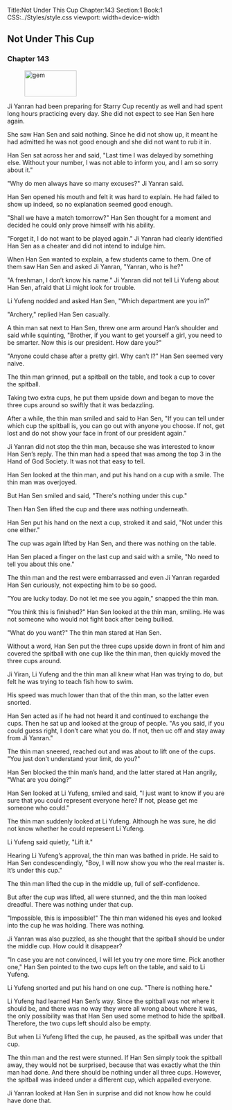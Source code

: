 Title:Not Under This Cup 
Chapter:143 
Section:1 
Book:1 
CSS:../Styles/style.css 
viewport: width=device-width
  
## Not Under This Cup
### Chapter 143 
<figure>
	<img src="../Images/gem.gif" alt="gem" id="gem" width="120" height="60" />
</figure>
  

  
  Ji Yanran had been preparing for Starry Cup recently as well and had spent long hours practicing every day. She did not expect to see Han Sen here again.

She saw Han Sen and said nothing. Since he did not show up, it meant he had admitted he was not good enough and she did not want to rub it in.

Han Sen sat across her and said, "Last time I was delayed by something else. Without your number, I was not able to inform you, and I am so sorry about it."

"Why do men always have so many excuses?" Ji Yanran said.

Han Sen opened his mouth and felt it was hard to explain. He had failed to show up indeed, so no explanation seemed good enough.

"Shall we have a match tomorrow?" Han Sen thought for a moment and decided he could only prove himself with his ability.

"Forget it, I do not want to be played again." Ji Yanran had clearly identified Han Sen as a cheater and did not intend to indulge him.

When Han Sen wanted to explain, a few students came to them. One of them saw Han Sen and asked Ji Yanran, "Yanran, who is he?"

"A freshman, I don’t know his name." Ji Yanran did not tell Li Yufeng about Han Sen, afraid that Li might look for trouble.

Li Yufeng nodded and asked Han Sen, "Which department are you in?"

"Archery," replied Han Sen casually.

A thin man sat next to Han Sen, threw one arm around Han’s shoulder and said while squinting, "Brother, if you want to get yourself a girl, you need to be smarter. Now this is our president. How dare you?"

"Anyone could chase after a pretty girl. Why can’t I?" Han Sen seemed very naive.

The thin man grinned, put a spitball on the table, and took a cup to cover the spitball.

Taking two extra cups, he put them upside down and began to move the three cups around so swiftly that it was bedazzling.

After a while, the thin man smiled and said to Han Sen, "If you can tell under which cup the spitball is, you can go out with anyone you choose. If not, get lost and do not show your face in front of our president again."

Ji Yanran did not stop the thin man, because she was interested to know Han Sen’s reply. The thin man had a speed that was among the top 3 in the Hand of God Society. It was not that easy to tell.

Han Sen looked at the thin man, and put his hand on a cup with a smile. The thin man was overjoyed.

But Han Sen smiled and said, "There's nothing under this cup."

Then Han Sen lifted the cup and there was nothing underneath.

Han Sen put his hand on the next a cup, stroked it and said, "Not under this one either."

The cup was again lifted by Han Sen, and there was nothing on the table.

Han Sen placed a finger on the last cup and said with a smile, "No need to tell you about this one."

The thin man and the rest were embarrassed and even Ji Yanran regarded Han Sen curiously, not expecting him to be so good.

"You are lucky today. Do not let me see you again," snapped the thin man.

"You think this is finished?" Han Sen looked at the thin man, smiling. He was not someone who would not fight back after being bullied.

"What do you want?" The thin man stared at Han Sen.

Without a word, Han Sen put the three cups upside down in front of him and covered the spitball with one cup like the thin man, then quickly moved the three cups around.

Ji Yiran, Li Yufeng and the thin man all knew what Han was trying to do, but felt he was trying to teach fish how to swim.

His speed was much lower than that of the thin man, so the latter even snorted.

Han Sen acted as if he had not heard it and continued to exchange the cups. Then he sat up and looked at the group of people. "As you said, if you could guess right, I don’t care what you do. If not, then uc off and stay away from Ji Yanran."

The thin man sneered, reached out and was about to lift one of the cups. "You just don’t understand your limit, do you?"

Han Sen blocked the thin man’s hand, and the latter stared at Han angrily, "What are you doing?"

Han Sen looked at Li Yufeng, smiled and said, "I just want to know if you are sure that you could represent everyone here? If not, please get me someone who could."

The thin man suddenly looked at Li Yufeng. Although he was sure, he did not know whether he could represent Li Yufeng.

Li Yufeng said quietly, "Lift it."

Hearing Li Yufeng’s approval, the thin man was bathed in pride. He said to Han Sen condescendingly, "Boy, I will now show you who the real master is. It’s under this cup."

The thin man lifted the cup in the middle up, full of self-confidence.

But after the cup was lifted, all were stunned, and the thin man looked dreadful. There was nothing under that cup.

"Impossible, this is impossible!" The thin man widened his eyes and looked into the cup he was holding. There was nothing.

Ji Yanran was also puzzled, as she thought that the spitball should be under the middle cup. How could it disappear?

"In case you are not convinced, I will let you try one more time. Pick another one," Han Sen pointed to the two cups left on the table, and said to Li Yufeng.

Li Yufeng snorted and put his hand on one cup. "There is nothing here."

Li Yufeng had learned Han Sen’s way. Since the spitball was not where it should be, and there was no way they were all wrong about where it was, the only possibility was that Han Sen used some method to hide the spitball. Therefore, the two cups left should also be empty.

But when Li Yufeng lifted the cup, he paused, as the spitball was under that cup.

The thin man and the rest were stunned. If Han Sen simply took the spitball away, they would not be surprised, because that was exactly what the thin man had done. And there should be nothing under all three cups. However, the spitball was indeed under a different cup, which appalled everyone.

Ji Yanran looked at Han Sen in surprise and did not know how he could have done that.
